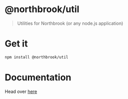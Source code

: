 # @northbrook/util

> Utilities for Northbrook (or any node.js application)

# Get it

```sh
npm install @northbrook/util
```

# Documentation

Head over [here](https://northbrookjs.github.io/northbrookjs/doc/util.html)
